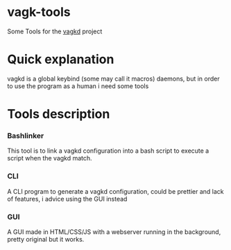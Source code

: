 # vagk-tools
Some Tools for the [vagkd](https://github.com/ForwardFeed/vagkd) project

# Quick explanation
vagkd is a global keybind (some may call it macros) daemons, but in order to use the program as a human i need some tools

# Tools description

### Bashlinker
This tool is to link a vagkd configuration into a bash script to execute a script when the vagkd match.

### CLI
A CLI program to generate a vagkd configuration, could be prettier and lack of features, i advice using the GUI instead

### GUI
A GUI made in HTML/CSS/JS with a webserver running in the background, pretty original but it works.